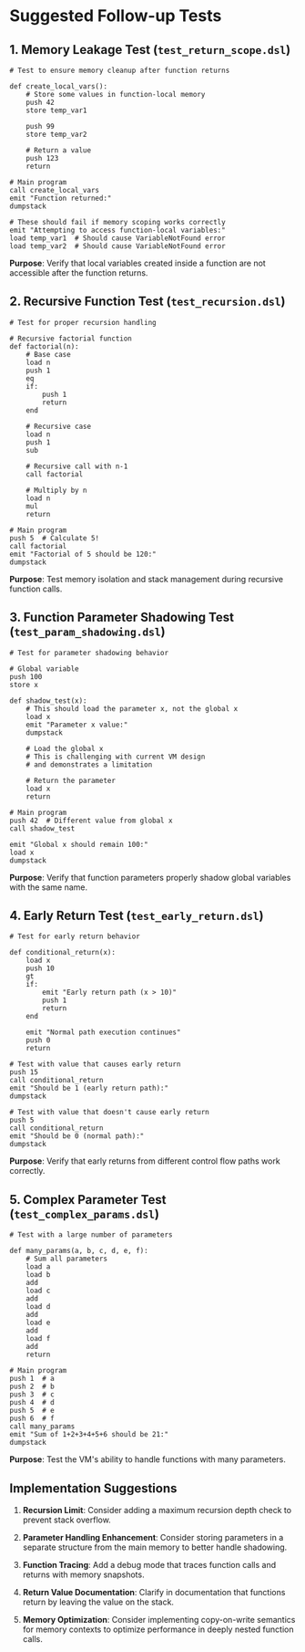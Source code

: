 # Suggested Follow-up Tests

## 1. Memory Leakage Test (`test_return_scope.dsl`)

```
# Test to ensure memory cleanup after function returns

def create_local_vars():
    # Store some values in function-local memory
    push 42
    store temp_var1
    
    push 99
    store temp_var2
    
    # Return a value
    push 123
    return

# Main program
call create_local_vars
emit "Function returned:"
dumpstack

# These should fail if memory scoping works correctly
emit "Attempting to access function-local variables:"
load temp_var1  # Should cause VariableNotFound error
load temp_var2  # Should cause VariableNotFound error
```

**Purpose**: Verify that local variables created inside a function are not accessible after the function returns.

## 2. Recursive Function Test (`test_recursion.dsl`)

```
# Test for proper recursion handling

# Recursive factorial function
def factorial(n):
    # Base case
    load n
    push 1
    eq
    if:
        push 1
        return
    end
    
    # Recursive case
    load n
    push 1
    sub
    
    # Recursive call with n-1
    call factorial
    
    # Multiply by n
    load n
    mul
    return

# Main program
push 5  # Calculate 5!
call factorial
emit "Factorial of 5 should be 120:"
dumpstack
```

**Purpose**: Test memory isolation and stack management during recursive function calls.

## 3. Function Parameter Shadowing Test (`test_param_shadowing.dsl`)

```
# Test for parameter shadowing behavior

# Global variable
push 100
store x

def shadow_test(x):
    # This should load the parameter x, not the global x
    load x
    emit "Parameter x value:"
    dumpstack
    
    # Load the global x
    # This is challenging with current VM design
    # and demonstrates a limitation
    
    # Return the parameter
    load x
    return

# Main program
push 42  # Different value from global x
call shadow_test

emit "Global x should remain 100:"
load x
dumpstack
```

**Purpose**: Verify that function parameters properly shadow global variables with the same name.

## 4. Early Return Test (`test_early_return.dsl`)

```
# Test for early return behavior

def conditional_return(x):
    load x
    push 10
    gt
    if:
        emit "Early return path (x > 10)"
        push 1
        return
    end
    
    emit "Normal path execution continues"
    push 0
    return

# Test with value that causes early return
push 15
call conditional_return
emit "Should be 1 (early return path):"
dumpstack

# Test with value that doesn't cause early return
push 5
call conditional_return
emit "Should be 0 (normal path):"
dumpstack
```

**Purpose**: Verify that early returns from different control flow paths work correctly.

## 5. Complex Parameter Test (`test_complex_params.dsl`)

```
# Test with a large number of parameters

def many_params(a, b, c, d, e, f):
    # Sum all parameters
    load a
    load b
    add
    load c
    add
    load d
    add
    load e
    add
    load f
    add
    return

# Main program
push 1  # a
push 2  # b
push 3  # c
push 4  # d
push 5  # e
push 6  # f
call many_params
emit "Sum of 1+2+3+4+5+6 should be 21:"
dumpstack
```

**Purpose**: Test the VM's ability to handle functions with many parameters.

## Implementation Suggestions

1. **Recursion Limit**: Consider adding a maximum recursion depth check to prevent stack overflow.

2. **Parameter Handling Enhancement**: Consider storing parameters in a separate structure from the main memory to better handle shadowing.

3. **Function Tracing**: Add a debug mode that traces function calls and returns with memory snapshots.

4. **Return Value Documentation**: Clarify in documentation that functions return by leaving the value on the stack.

5. **Memory Optimization**: Consider implementing copy-on-write semantics for memory contexts to optimize performance in deeply nested function calls. 